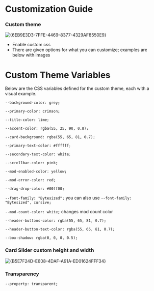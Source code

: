 # Customization Guide

### Custom theme
![{6EB9E3D3-7FFE-4469-8377-4329AF8550E9}](https://github.com/user-attachments/assets/988b0f3b-29b3-4e55-9748-0a76a679691c)

- Enable custom css
- There are given options for what you can customize; examples are below with images

# Custom Theme Variables

Below are the CSS variables defined for the custom theme, each with a visual example.

<code>--background-color: grey;</code>

<code>--primary-color: crimson;</code>

<code>--title-color: lime;</code>

<code>--accent-color: rgba(55, 25, 90, 0.8);</code>

<code>--card-background: rgba(55, 65, 81, 0.7);</code>

<code>--primary-text-color: #ffffff;</code>

<code>--secondary-text-color: white;</code>

<code>--scrollbar-color: pink;</code>

<code>--mod-enabled-color: yellow;</code>

<code>--mod-error-color: red;</code>

<code>--drag-drop-color: #00ff00;</code>

<code>--font-family: "Bytesized";</code> you can also use <code>--font-family: "Bytesized", cursive;</code>

<code>--mod-count-color: white;</code> changes mod count color

<code>--header-buttons-color: rgba(55, 65, 81, 0.7);</code>

<code>--header-button-text-color: rgba(55, 65, 81, 0.7);</code>

<code>--box-shadow: rgba(0, 0, 0, 0.5);</code>

### Card Slider custom height and width

![{B5E7F24D-E608-4DAF-A91A-ED01624FFF34}](https://github.com/user-attachments/assets/0d3ff467-fbcf-4eff-8f6f-354c553884cf)


### Transparency

<code>--property: transparent;</code>







